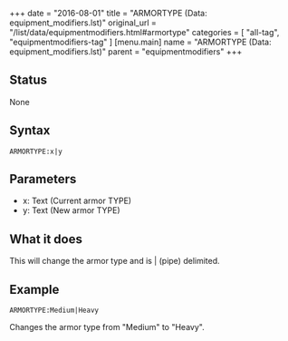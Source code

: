 +++
date = "2016-08-01"
title = "ARMORTYPE (Data: equipment_modifiers.lst)"
original_url = "/list/data/equipmentmodifiers.html#armortype"
categories = [ "all-tag", "equipmentmodifiers-tag" ]
[menu.main]
    name = "ARMORTYPE (Data: equipment_modifiers.lst)"
    parent = "equipmentmodifiers"
+++

## Status

None

## Syntax

`ARMORTYPE:x|y`

## Parameters

-   x: Text (Current armor TYPE)
-   y: Text (New armor TYPE)



What it does
------------

This will change the armor type and is | (pipe) delimited.

Example
-------

`ARMORTYPE:Medium|Heavy`

Changes the armor type from "Medium" to "Heavy".

